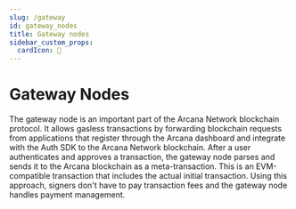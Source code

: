 ```yaml
---
slug: /gateway
id: gateway_nodes
title: Gateway nodes
sidebar_custom_props:
  cardIcon: 💠
---
```


# Gateway Nodes

The gateway node is an important part of the Arcana Network blockchain protocol. It allows gasless transactions by forwarding blockchain requests from applications that register through the Arcana dashboard and integrate with the Auth SDK to the Arcana Network blockchain. After a user authenticates and approves a transaction, the gateway node parses and sends it to the Arcana blockchain as a meta-transaction. This is an EVM-compatible transaction that includes the actual initial transaction. Using this approach, signers don't have to pay transaction fees and the gateway node handles payment management.

